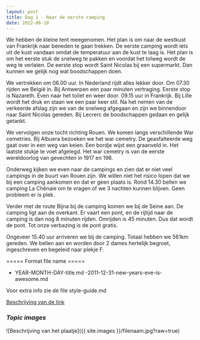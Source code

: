 ```yaml
---
layout: post
title: Dag 1 - Naar de eerste camping
date: 2022-06-10
---
```

We hebben de kleine tent meegenomen. Het plan is om naar de westkust van Frankrijk naar beneden te gaan trekken. De eerste camping wordt iets uit de kust vandaan omdat de temperatuur aan de kust te laag is.
Het plan is om het eerste stuk de snelweg te pakken en voordat het tolweg wordt de weg te verlaten. De eerste stop wordt Saint Nicolas bij een supermarkt. Dan kunnen we gelijk nog wat boodschappen doen.  

We vertrekken om 06.00 uur. In Nederland rijdt alles lekker door. Om 07.30 rijden we België in. Bij Antwerpen een paar minuten vertraging. Eerste stop is Nazareth. Even naar het toilet en weer door. 09.15 uur in Frankrijk. Bij Lille wordt het druk en staan we een paar keer stil. Na het nemen van de verkeerde afslag zijn we van de snelweg afgegaan en zijn we binnendoor naar Saint Nicolas gereden. Bij Lecrerc de boodschappen gedaan en gelijk getankt.  

We vervolgen onze tocht richting Rouen. We komen langs verschillende War cemetries. Bij Albuera bezoeken we het war cemetry.  De geasfalteerde weg gaat over in een weg van keien. Een bordje wijst een graanveld in. Het laatste stukje te voet afgelegd. Het war cemetry is van de eerste wereldoorlog van gevechten in 1917 en 198.  

Onderweg kijken we even naar de campings en zien dat er niet veel campings in de buurt van Rouen zijn. We willen niet het risico lopen dat we bij een camping aankomen en dat er geen plaats is. Rond 14.30 bellen we camping La Chênaie om te vragen of we 3 nachten kunnen blijven. Geen probleem er is plek.  

Verder met de route  Bijna bij de camping komen we bij de Seine aan. De camping ligt aan de overkant. Er vaart een pont, en de rijtijd naar de camping is dan nog 8 minuten rijden. Omrijden is 45 minuten. Dus dat wordt de pont. Tot onze verbazing is de pont gratis.

Ongeveer 15.40 uur arriveren we bij de camping. Totaal hebben we 561km gereden. We bellen aan en worden door 2 dames hertelijk begroet, ingeschreven en begeleid naar plekje F.


===== Format file name =====
- YEAR-MONTH-DAY-title.md
-2011-12-31-new-years-eve-is-awesome.md

Voor extra info zie de file style-guide.md  

[Beschrijving van de link](http://example.com)  


### *Topic images*  

![Beschrijving van het plaatje]({{ site.images }}/filenaam.jpg?raw=true)
